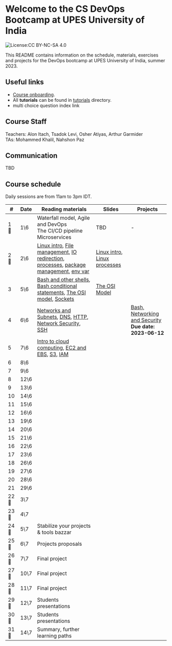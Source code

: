 # Welcome to the CS DevOps Bootcamp at UPES University of India

![License:CC BY-NC-SA 4.0](https://img.shields.io/badge/License-CC%20BY--NC--SA%204.0-lightgrey.svg)

This README contains information on the schedule, materials, exercises and projects for the DevOps bootcamp at UPES University of India, summer 2023.

## Useful links

- [Course onboarding](onboarding.md).
- All **tutorials** can be found in [tutorials](tutorials) directory.
- multi choice question index link

## Course Staff

Teachers: Alon Itach, Tsadok Levi, Osher Atiyas, Arthur Garmider     
TAs: Mohammed Khalil, Nahshon Paz 

## Communication 

TBD

## Course schedule

Daily sessions are from 11am to 3pm IDT.


| #  |  Date |  Reading materials | Slides | Projects  |
|---|---|---|---|---|
| 1 🤝 | 	1\6 | Waterfall model, Agile and DevOps<br>The CI/CD pipeline<br>Microservices | TBD | - |
| 2 🤝 | 	2\6 | [Linux intro](tutorials/linux_intro.md), [File management](tutorials/linux_file_management.md), [IO redirection](tutorials/linux_io_redirection.md), [processes](tutorials/linux_processes.md), [package management](tutorials/linux_package_management.md), [env var](tutorials/linux_environment_variables.md) | [Linux intro](https://alonitac.github.io/DevOpsBootcampUPES/slides/linux_intro.html), [Linux processes](https://alonitac.github.io/DevOpsBootcampUPES/slides/linux_processes.html) | 
| 3 | 	5\6 | [Bash and other shells](tutorials/bash_and_other_shells.md), [Bash conditional statements](tutorials/bash_conditional_statements.md), [The OSI model](tutorials/networking_OSI_model.md), [Sockets](tutorials/networking_linux_sockets.md) | [The OSI Model](https://alonitac.github.io/DevOpsBootcampUPES/slides/networking_OSI_model.html) |
| 4 | 	6\6 | [Networks and Subnets](tutorials/networking_computer_nets.md), [DNS](tutorials/networking_dns.md), [HTTP](tutorials/networking_http.md),  [Network Security](tutorials/networking_security.md), [SSH](tutorials/networking_ssh.md) |  | [Bash, Networking and Security](projects/bash_networking_security) <br> **Due date: 2023-06-12** | 
| 5 | 	7\6 | [Intro to cloud computing](tutorials/aws_intro.md), [EC2 and EBS](tutorials/aws_ec2_ebs.md), [S3](tutorials/aws_s3.md), [IAM](tutorials/aws_iam.md) |  |  | 
| 6 | 	8\6 | 
| 7 | 	9\6 | 
| 8 | 	12\6 | 
| 9 | 	13\6 | 
| 10 | 	14\6 | 
| 11 | 	15\6 | 
| 12 | 	16\6 | 
| 13 | 	19\6 | 
| 14 | 	20\6 | 
| 15 | 	21\6 | 
| 16 | 	22\6 | 
| 17 | 	23\6 | 
| 18 | 	26\6 | 
| 19 | 	27\6 | 
| 20 | 	28\6 | 
| 21 | 	29\6 | 
| 22 🤝 | 	3\7 | 
| 23 🤝 | 	4\7 | 
| 24 🤝 | 	5\7 | Stabilize your projects & tools bazzar
| 25 🤝 | 	6\7 | Projects proposals
| 26 🤝 | 	7\7 | Final project
| 27 🤝 | 	10\7 | Final project
| 28 🤝 | 	11\7 | Final project
| 29 🤝 | 	12\7 | Students presentations
| 30 🤝 | 	13\7 | Students presentations
| 31 🤝 | 	14\7 | Summary, further learning paths





